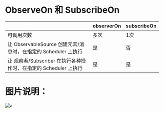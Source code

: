 

# ObserveOn 和 SubscribeOn
 
|                                                           |observerOn|subscribeOn|
|-----------------------------------------------------------|----------|-----------|
|可调用次数                                                  |多次       |1次  |
|让 ObservableSource 创建元素/消息时，在指定的 Scheduler 上执行 |是         |否   |
|让 观察者/Subscriber 在执行各种操作时，在指定的 Scheduler 上执行|是         |是   |

 
 
 # 图片说明：
 
 ![a](http://reactivex.io/documentation/operators/images/schedulers.png)
 
 
 